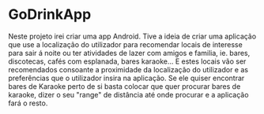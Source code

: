 # GoDrinkApp

Neste projeto irei criar uma app Android. Tive a ideia de criar uma aplicação que use a localização do utilizador para recomendar locais de interesse para sair á noite ou ter atividades de lazer com amigos e familia, ie. bares, discotecas, cafés com esplanada, bares karaoke... E estes locais vão ser recomendados consoante a proximidade da localização do utilizador e as preferências que o utilizador insira na aplicação. Se ele quiser encontrar bares de Karaoke perto de si basta colocar que quer procurar bares de karaoke, dizer o seu "range" de distância até onde procurar e a aplicação fará o resto. 

